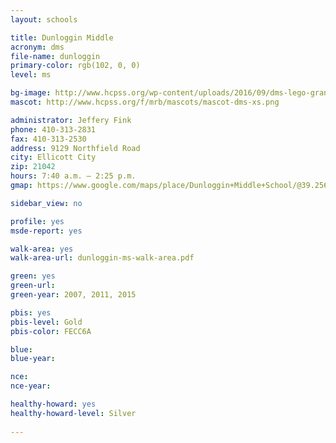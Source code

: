 ```yaml
---
layout: schools

title: Dunloggin Middle
acronym: dms
file-name: dunloggin
primary-color: rgb(102, 0, 0)
level: ms

bg-image: http://www.hcpss.org/wp-content/uploads/2016/09/dms-lego-grant-group.jpg
mascot: http://www.hcpss.org/f/mrb/mascots/mascot-dms-xs.png

administrator: Jeffery Fink
phone: 410-313-2831
fax: 410-313-2530
address: 9129 Northfield Road
city: Ellicott City
zip: 21042
hours: 7:40 a.m. – 2:25 p.m.
gmap: https://www.google.com/maps/place/Dunloggin+Middle+School/@39.2564951,-76.8343849,17z/data=!4m2!3m1!1s0x89c820212b1ddd77:0x9ee691c56e075e85?hl=en

sidebar_view: no

profile: yes
msde-report: yes

walk-area: yes
walk-area-url: dunloggin-ms-walk-area.pdf 

green: yes
green-url: 
green-year: 2007, 2011, 2015

pbis: yes
pbis-level: Gold
pbis-color: FECC6A

blue: 
blue-year:  

nce:
nce-year:

healthy-howard: yes
healthy-howard-level: Silver
 
---
```


